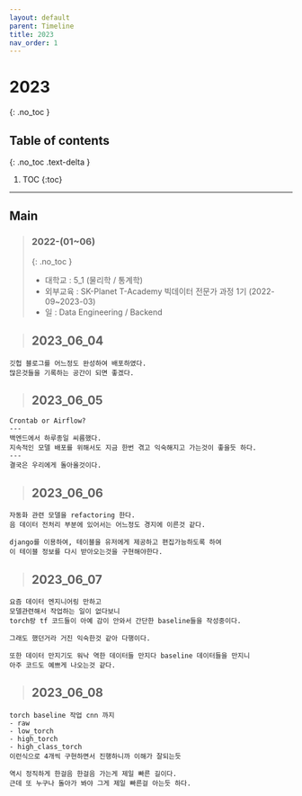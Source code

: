 ```yaml
---
layout: default
parent: Timeline
title: 2023
nav_order: 1
---
```

# 2023
{: .no_toc }

## Table of contents
{: .no_toc .text-delta }

1. TOC
{:toc}
---
## Main
> ### 2022-(01~06)
> {: .no_toc }
> - 대학교 : 5_1 (물리학 / 통계학)
> - 외부교육 : SK-Planet T-Academy 빅데이터 전문가 과정 1기 (2022-09~2023-03)
> - 일 : Data Engineering / Backend



> ## 2023_06_04

```
깃헙 블로그를 어느정도 완성하여 배포하였다.  
많은것들을 기록하는 공간이 되면 좋겠다.  
```

> ## 2023_06_05

```
Crontab or Airflow?
---
백엔드에서 하루종일 씨름했다.
지속적인 모델 배포를 위해서도 지금 한번 겪고 익숙해지고 가는것이 좋을듯 하다.
---
결국은 우리에게 돌아올것이다.
```

> ## 2023_06_06

```
자동화 관련 모델을 refactoring 한다.
음 데이터 전처리 부분에 있어서는 어느정도 경지에 이른것 같다.

django를 이용하여, 테이블을 유저에게 제공하고 편집가능하도록 하여 
이 테이블 정보를 다시 받아오는것을 구현해야한다.
```

> ## 2023_06_07

```
요즘 데이터 엔지니어링 만하고 
모델관련해서 작업하는 일이 없다보니 
torch랑 tf 코드들이 아예 감이 안와서 간단한 baseline들을 작성중이다.

그래도 했던거라 거진 익숙한것 같아 다행이다.

또한 데이터 만지기도 워낙 역한 데이터들 만지다 baseline 데이터들을 만지니 
아주 코드도 예쁘게 나오는것 같다. 
```

> ## 2023_06_08

```
torch baseline 작업 cnn 까지
- raw 
- low_torch
- high_torch
- high_class_torch
이런식으로 4개씩 구현하면서 진행하니까 이해가 잘되는듯 

역시 정직하게 한걸음 한걸음 가는게 제일 빠른 길이다.
근데 또 누구나 돌아가 봐야 그게 제일 빠른걸 아는듯 하다.
```

